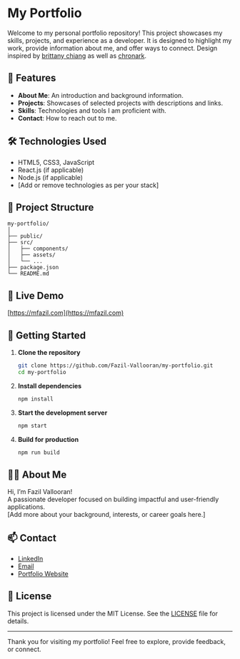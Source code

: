 # My Portfolio



Welcome to my personal portfolio repository! This project showcases my skills, projects, and experience as a developer. It is designed to highlight my work, provide information about me, and offer ways to connect.
Design inspired by [brittany chiang](https://v4.brittanychiang.com) as well as [chronark](https://chronark.com/).

## 🚀 Features

- **About Me**: An introduction and background information.
- **Projects**: Showcases of selected projects with descriptions and links.
- **Skills**: Technologies and tools I am proficient with.
- **Contact**: How to reach out to me.

## 🛠️ Technologies Used

- HTML5, CSS3, JavaScript
- React.js (if applicable)
- Node.js (if applicable)
- [Add or remove technologies as per your stack]

## 📁 Project Structure

```
my-portfolio/
│
├── public/
├── src/
│   ├── components/
│   ├── assets/
│   └── ...
├── package.json
└── README.md
```

## 🔗 Live Demo

[https://mfazil.com](https://mfazil.com)

## 📝 Getting Started

1. **Clone the repository**
   ```bash
   git clone https://github.com/Fazil-Vallooran/my-portfolio.git
   cd my-portfolio
   ```

2. **Install dependencies**
   ```bash
   npm install
   ```

3. **Start the development server**
   ```bash
   npm start
   ```

4. **Build for production**
   ```bash
   npm run build
   ```

## 🙋‍♂️ About Me

Hi, I’m Fazil Vallooran!  
A passionate developer focused on building impactful and user-friendly applications.  
[Add more about your background, interests, or career goals here.]

## 📫 Contact

- [LinkedIn](https://www.linkedin.com/in/fazil-v/)
- [Email](mailto:fazilvallooran@gmail.com)
- [Portfolio Website](https://mfazil.com)

## 📄 License

This project is licensed under the MIT License. See the [LICENSE](LICENSE) file for details.

---

Thank you for visiting my portfolio! Feel free to explore, provide feedback, or connect.